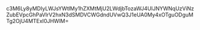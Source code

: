c3M6Ly8yMDIyLWJsYWtlMy1hZXMtMjU2LWdjbTozaWJ4UlJNYWNqUzViNzZubEVpcGhPaVlrV2hxN3dSMDVCWGdndUVwQ3J1eUA0My4xOTguODguMTg2OjU4MTExI0JHWlM=
